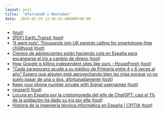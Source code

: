 ```yaml
---
layout: post
title:  "@fernand0's Mastodon"
date:  2024-02-29 13:38:43.486000+00:00
---
```

*  [ ](https://linuxrocks.online/@JulHer) ([toot](https://mastodon.social/@fernand0/112015043689519900))
*  [[PDF] Earth_Transit   ](https://zhaoxusui.github.io/Earth_Transit.pdf) ([toot](https://mastodon.social/@fernand0/112014849716567344))
*  [‘It went nuts’: Thousands join UK parents calling for smartphone-free childhood ](https://www.theguardian.com/technology/2024/feb/17/thousands-join-uk-parents-calling-for-smartphone-free-childhoo) ([toot](https://mastodon.social/@fernand0/112014518470530794))
*  [Cientos de adolescentes están haciendo cola en España para escanearse el iris a cambio de dinero ](https://www.xataka.com/privacidad/cientos-adolescentes-hacen-cola-espana-para-escanearse-iris-a-cambio-dinero-han-denunciad) ([toot](https://mastodon.social/@fernand0/112014374461372452))
*  [How Google is killing independent sites like ours - HouseFresh ](https://housefresh.com/david-vs-digital-goliaths) ([toot](https://mastodon.social/@fernand0/112014000449651119))
*  [&quot;Cada zaragozano acude a su médico de Primaria entre 4 y 6 veces al año&quot; Espero que alguien esté aprovechando bien las mías porque yo no suelo pasar de una o dos, afortunadamente ](https://mastodon.social/@fernand0/112013654665051418) ([toot](https://mastodon.social/@fernand0/112013654665051418))
*  [Keep your phone number private with Signal usernames ](https://signal.org/blog/phone-number-privacy-usernames) ([toot](https://mastodon.social/@fernand0/112012479191932561))
*  [ringzer0 ](https://docs.google.com/presentation/d/1m9Lj0moMZUAGnREqyMp5A0JRFkiOB9Xv89TiCQHgQSY/edi) ([toot](https://mastodon.social/@fernand0/112010486810155389))
*  [Locura en España por la criptomoneda del jefe de ChatGPT: casi el 1% de la población ha dado su iris por ella ](https://www.eldiario.es/tecnologia/locura-espana-criptomoneda-jefe-chatgpt-1-poblacion-dado-iris_1_10948840.htm) ([toot](https://mastodon.social/@fernand0/112010184823844542))
*  [Historia de la ingeniería técnica informática en España \| CPITIA ](https://www.cpitia.org/el-colegio/ingenieria-tecnica-informatica/historia) ([toot](https://mastodon.social/@fernand0/112009997141014664))
